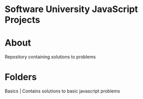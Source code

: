 # Software University JavaScript Projects

# About

Repository containing solutions to problems<br />

# Folders

Basics | Contains solutions to basic javascript problems

